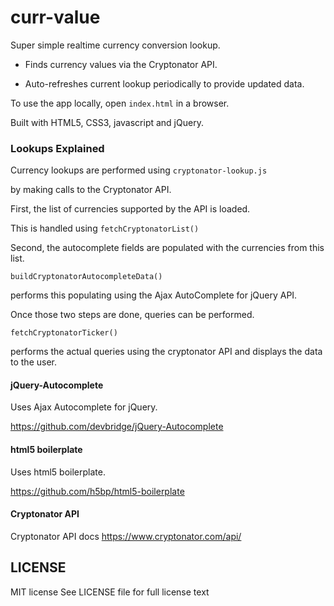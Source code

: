 # curr-value
Super simple realtime currency conversion lookup.

- Finds currency values via the Cryptonator API.

- Auto-refreshes current lookup periodically
to provide updated data.

To use the app locally, open `index.html` in a browser.

Built with HTML5, CSS3, javascript and jQuery.

### Lookups Explained

Currency lookups are performed using
`cryptonator-lookup.js`

by making calls to the Cryptonator API.

First, the list of currencies
supported by the API is loaded.

This is handled using
`fetchCryptonatorList()`

Second, the autocomplete fields are populated
with the currencies from this list.

`buildCryptonatorAutocompleteData()`

performs this populating using
the Ajax AutoComplete for jQuery API.

Once those two steps are done,
queries can be performed.

`fetchCryptonatorTicker()`

performs the actual queries
using the cryptonator API and displays
the data to the user.


#### jQuery-Autocomplete

Uses Ajax Autocomplete for jQuery.

https://github.com/devbridge/jQuery-Autocomplete

#### html5 boilerplate

Uses html5 boilerplate.

https://github.com/h5bp/html5-boilerplate

#### Cryptonator API

Cryptonator API docs
https://www.cryptonator.com/api/

## LICENSE

MIT license
See LICENSE file for full license text